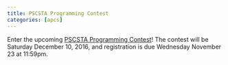 ```yaml
---
title: PSCSTA Programming Contest
categories: [apcs]
---
```

Enter the upcoming [PSCSTA Programming Contest](http://pscsta.org/pscsta-programming-contest/)! The contest will be Saturday December 10, 2016, and registration is due Wednesday November 23 at 11:59pm.
